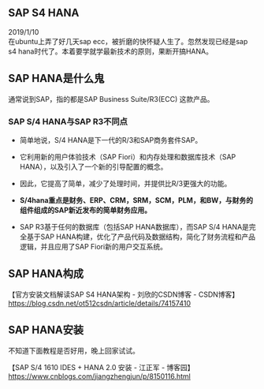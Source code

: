 ## SAP S4 HANA
2019/1/10  
  在ubuntu上弄了好几天sap ecc，被折磨的快怀疑人生了。忽然发现已经是sap s4 hana时代了。本着要学就学最新技术的原则，果断开搞HANA。  

## SAP HANA是什么鬼
通常说到SAP，指的都是SAP Business Suite/R3(ECC) 这款产品。  

### SAP S/4 HANA与SAP R3不同点

  - 简单地说，S/4 HANA是下一代的R/3和SAP商务套件SAP。  
  - 它利用新的用户体验技术（SAP Fiori）和内存处理和数据库技术（SAP HANA），以及引入了一个新的引导配置的概念。  
  - 因此，它提高了简单，减少了处理时间，并提供比R/3更强大的功能。
  - **S/4hana重点是财务、ERP、CRM，SRM，SCM，PLM，和BW，与财务的组件组成的SAP新近发布的简单财务应用。**  

  - SAP R3基于任何的数据库（包括SAP HANA数据库），而SAP S/4 HANA是完全基于SAP HANA构建，优化了产品代码及数据结构，简化了财务流程和产品逻辑，并且应用了SAP Fiori新的用户交互系统。  
   
## SAP HANA构成
【官方安装文档解读SAP S4 HANA架构 - 刘欣的CSDN博客 - CSDN博客】https://blog.csdn.net/ot512csdn/article/details/74157410

## SAP HANA安装
不知道下面教程是否好用，晚上回家试试。  

【SAP S/4 1610 IDES + HANA 2.0 安装 - 江正军 - 博客园】https://www.cnblogs.com/jiangzhengjun/p/8150116.html